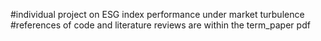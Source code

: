 #individual project on ESG index performance under market turbulence
#references of code and literature reviews are within the term_paper pdf
